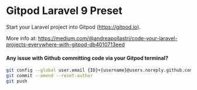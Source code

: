 # Gitpod Laravel 9 Preset
Start your Laravel project into Gitpod (https://gitpod.io). 

More info at: https://medium.com/@andreapollastri/code-your-laravel-projects-everywhere-with-gitpod-db4010713eed

#### Any issue with Github committing code via your Gitpod terminal?
```bash
git config --global user.email {ID}+{username}@users.noreply.github.com
git commit --amend --reset-author
git push
```
